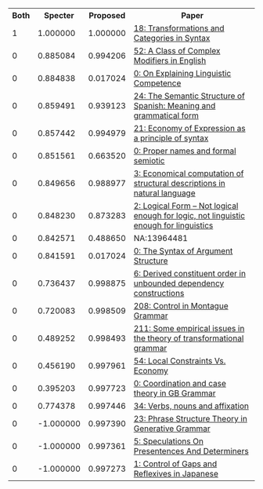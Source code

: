 <html><table><tr>
<th>Both</th>
<th>Specter</th>
<th>Proposed</th>
<th>Paper</th>
</tr>
<tr>
<td>1</td>
<td>1.000000</td>
<td>1.000000</td>
<td><a href="https://www.semanticscholar.org/paper/86d9f5da3e1cedca0455b975dfb500025f2587d8">18: Transformations and Categories in Syntax</a></td>
</tr>
<tr>
<td>0</td>
<td>0.885084</td>
<td>0.994206</td>
<td><a href="https://www.semanticscholar.org/paper/55f7ba9347c7b10719e9f52e279868185dca4a00">52: A Class of Complex Modifiers in English</a></td>
</tr>
<tr>
<td>0</td>
<td>0.884838</td>
<td>0.017024</td>
<td><a href="https://www.semanticscholar.org/paper/ca92648d138b188726d551c828e6d4605e4dd4c3">0: On Explaining Linguistic Competence</a></td>
</tr>
<tr>
<td>0</td>
<td>0.859491</td>
<td>0.939123</td>
<td><a href="https://www.semanticscholar.org/paper/05d071e51f737cff0c5f654cb6d5a063f4f2f4f4">24: The Semantic Structure of Spanish: Meaning and grammatical form</a></td>
</tr>
<tr>
<td>0</td>
<td>0.857442</td>
<td>0.994979</td>
<td><a href="https://www.semanticscholar.org/paper/87d99860cd4e2c969b694bf703fd16ebac043cd6">21: Economy of Expression as a principle of syntax</a></td>
</tr>
<tr>
<td>0</td>
<td>0.851561</td>
<td>0.663520</td>
<td><a href="https://www.semanticscholar.org/paper/bc69b1b4b6f5e4bfd4e9e8632ba9e0277e47d368">0: Proper names and formal semiotic</a></td>
</tr>
<tr>
<td>0</td>
<td>0.849656</td>
<td>0.988977</td>
<td><a href="https://www.semanticscholar.org/paper/f43ecc2d40cf5acd13d43e0fb889b2d1193ff9fe">3: Economical computation of structural descriptions in natural language</a></td>
</tr>
<tr>
<td>0</td>
<td>0.848230</td>
<td>0.873283</td>
<td><a href="https://www.semanticscholar.org/paper/7ed19e896bab6ceaf66fd31b0842324edddc511c">2: Logical Form – Not logical enough for logic, not linguistic enough for linguistics</a></td>
</tr>
<tr>
<td>0</td>
<td>0.842571</td>
<td>0.488650</td>
<td>NA:13964481</td>
</tr>
<tr>
<td>0</td>
<td>0.841591</td>
<td>0.017024</td>
<td><a href="https://www.semanticscholar.org/paper/38cce44088cc1d624a579222aa0b29e410cb646a">0: The Syntax of Argument Structure</a></td>
</tr>
<tr>
<td>0</td>
<td>0.736437</td>
<td>0.998875</td>
<td><a href="https://www.semanticscholar.org/paper/716eb2b618d4a6a2054c1df869a74c61ed80320a">6: Derived constituent order in unbounded dependency constructions</a></td>
</tr>
<tr>
<td>0</td>
<td>0.720083</td>
<td>0.998509</td>
<td><a href="https://www.semanticscholar.org/paper/490411363f58b6216a0e94aa436586aeb9947576">208: Control in Montague Grammar</a></td>
</tr>
<tr>
<td>0</td>
<td>0.489252</td>
<td>0.998493</td>
<td><a href="https://www.semanticscholar.org/paper/84afa1722cd62627e1c1b019265a34eb6f1349d1">211: Some empirical issues in the theory of transformational grammar</a></td>
</tr>
<tr>
<td>0</td>
<td>0.456190</td>
<td>0.997961</td>
<td><a href="https://www.semanticscholar.org/paper/22aeff41a81dd910e775c4a9aade6795e7610168">54: Local Constraints Vs. Economy</a></td>
</tr>
<tr>
<td>0</td>
<td>0.395203</td>
<td>0.997723</td>
<td><a href="https://www.semanticscholar.org/paper/f90c7a692881086a1ed92049438c1519d91bd840">0: Coordination and case theory in GB Grammar</a></td>
</tr>
<tr>
<td>0</td>
<td>0.774378</td>
<td>0.997446</td>
<td><a href="https://www.semanticscholar.org/paper/420a69ca7c8e8ad95c38614512f587d835dd173c">34: Verbs, nouns and affixation</a></td>
</tr>
<tr>
<td>0</td>
<td>-1.000000</td>
<td>0.997390</td>
<td><a href="https://www.semanticscholar.org/paper/2cb1b98744f2f1db6d9f16c6f77362dd6d28a027">23: Phrase Structure Theory in Generative Grammar</a></td>
</tr>
<tr>
<td>0</td>
<td>-1.000000</td>
<td>0.997361</td>
<td><a href="https://www.semanticscholar.org/paper/4fa9b67329056edfad322ff74cab78a13158fef0">5: Speculations On Presentences And Determiners</a></td>
</tr>
<tr>
<td>0</td>
<td>-1.000000</td>
<td>0.997273</td>
<td><a href="https://www.semanticscholar.org/paper/1e1c651b75c2d713e5a06b1bb2c31e779e50b9a0">1: Control of Gaps and Reflexives in Japanese</a></td>
</tr>
</table></html>
